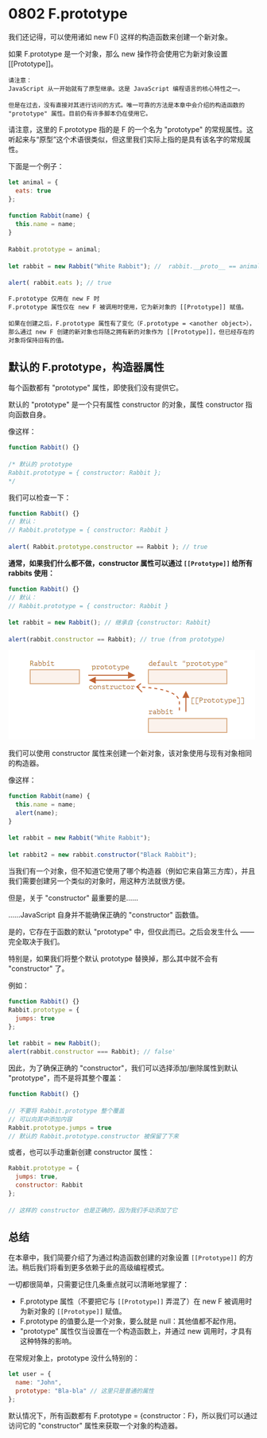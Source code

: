 # 0802 F.prototype

我们还记得，可以使用诸如 new F() 这样的构造函数来创建一个新对象。

如果 F.prototype 是一个对象，那么 new 操作符会使用它为新对象设置 [[Prototype]]。

```
请注意：
JavaScript 从一开始就有了原型继承。这是 JavaScript 编程语言的核心特性之一。

但是在过去，没有直接对其进行访问的方式。唯一可靠的方法是本章中会介绍的构造函数的 "prototype" 属性。目前仍有许多脚本仍在使用它。
```

请注意，这里的 F.prototype 指的是 F 的一个名为 "prototype" 的常规属性。这听起来与“原型”这个术语很类似，但这里我们实际上指的是具有该名字的常规属性。

下面是一个例子：
```js
let animal = {
  eats: true
};

function Rabbit(name) {
  this.name = name;
}

Rabbit.prototype = animal;

let rabbit = new Rabbit("White Rabbit"); //  rabbit.__proto__ == animal

alert( rabbit.eats ); // true
```

```
F.prototype 仅用在 new F 时
F.prototype 属性仅在 new F 被调用时使用，它为新对象的 [[Prototype]] 赋值。

如果在创建之后，F.prototype 属性有了变化（F.prototype = <another object>），那么通过 new F 创建的新对象也将随之拥有新的对象作为 [[Prototype]]，但已经存在的对象将保持旧有的值。
```

## 默认的 F.prototype，构造器属性
每个函数都有 "prototype" 属性，即使我们没有提供它。

默认的 "prototype" 是一个只有属性 constructor 的对象，属性 constructor 指向函数自身。

像这样：
```js
function Rabbit() {}

/* 默认的 prototype
Rabbit.prototype = { constructor: Rabbit };
*/
```

我们可以检查一下：

```js
function Rabbit() {}
// 默认：
// Rabbit.prototype = { constructor: Rabbit }

alert( Rabbit.prototype.constructor == Rabbit ); // true
```

**通常，如果我们什么都不做，constructor 属性可以通过 `[[Prototype]]` 给所有 rabbits 使用：**
```js
function Rabbit() {}
// 默认：
// Rabbit.prototype = { constructor: Rabbit }

let rabbit = new Rabbit(); // 继承自 {constructor: Rabbit}

alert(rabbit.constructor == Rabbit); // true (from prototype)
```

![](2022-08-27-03-56-48.png)

我们可以使用 constructor 属性来创建一个新对象，该对象使用与现有对象相同的构造器。

像这样：
```js
function Rabbit(name) {
  this.name = name;
  alert(name);
}

let rabbit = new Rabbit("White Rabbit");

let rabbit2 = new rabbit.constructor("Black Rabbit");
```

当我们有一个对象，但不知道它使用了哪个构造器（例如它来自第三方库），并且我们需要创建另一个类似的对象时，用这种方法就很方便。

但是，关于 "constructor" 最重要的是……

……JavaScript 自身并不能确保正确的 "constructor" 函数值。

是的，它存在于函数的默认 "prototype" 中，但仅此而已。之后会发生什么 —— 完全取决于我们。

特别是，如果我们将整个默认 prototype 替换掉，那么其中就不会有 "constructor" 了。

例如：
```js
function Rabbit() {}
Rabbit.prototype = {
  jumps: true
};

let rabbit = new Rabbit();
alert(rabbit.constructor === Rabbit); // false'
```

因此，为了确保正确的 "constructor"，我们可以选择添加/删除属性到默认 "prototype"，而不是将其整个覆盖：
```js
function Rabbit() {}

// 不要将 Rabbit.prototype 整个覆盖
// 可以向其中添加内容
Rabbit.prototype.jumps = true
// 默认的 Rabbit.prototype.constructor 被保留了下来
```

或者，也可以手动重新创建 constructor 属性：
```js
Rabbit.prototype = {
  jumps: true,
  constructor: Rabbit
};

// 这样的 constructor 也是正确的，因为我们手动添加了它
```

## 总结
在本章中，我们简要介绍了为通过构造函数创建的对象设置 `[[Prototype]]` 的方法。稍后我们将看到更多依赖于此的高级编程模式。

一切都很简单，只需要记住几条重点就可以清晰地掌握了：

* F.prototype 属性（不要把它与 `[[Prototype]]` 弄混了）在 new F 被调用时为新对象的 `[[Prototype]]` 赋值。
* F.prototype 的值要么是一个对象，要么就是 null：其他值都不起作用。
* "prototype" 属性仅当设置在一个构造函数上，并通过 new 调用时，才具有这种特殊的影响。

在常规对象上，prototype 没什么特别的：
```js
let user = {
  name: "John",
  prototype: "Bla-bla" // 这里只是普通的属性
};
```
默认情况下，所有函数都有 F.prototype = {constructor：F}，所以我们可以通过访问它的 "constructor" 属性来获取一个对象的构造器。
